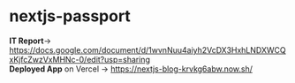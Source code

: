 # nextjs-passport

__IT Report__-> https://docs.google.com/document/d/1wvnNuu4aiyh2VcDX3HxhLNDXWCQxKjfcZwzVxMHNc-0/edit?usp=sharing <br />
__Deployed App__ on Vercel -> https://nextjs-blog-krvkg6abw.now.sh/
